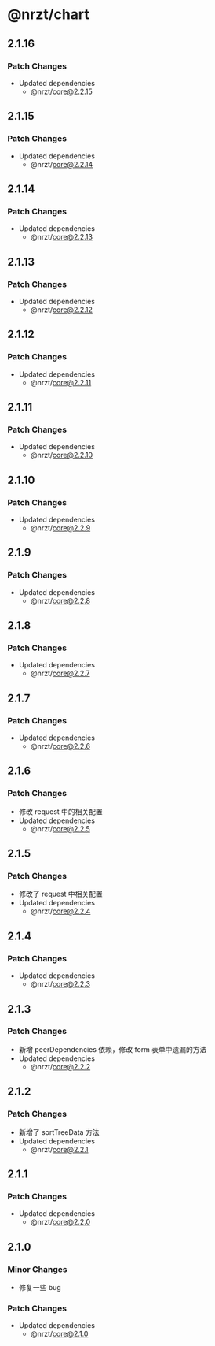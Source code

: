 # @nrzt/chart

## 2.1.16

### Patch Changes

- Updated dependencies
  - @nrzt/core@2.2.15

## 2.1.15

### Patch Changes

- Updated dependencies
  - @nrzt/core@2.2.14

## 2.1.14

### Patch Changes

- Updated dependencies
  - @nrzt/core@2.2.13

## 2.1.13

### Patch Changes

- Updated dependencies
  - @nrzt/core@2.2.12

## 2.1.12

### Patch Changes

- Updated dependencies
  - @nrzt/core@2.2.11

## 2.1.11

### Patch Changes

- Updated dependencies
  - @nrzt/core@2.2.10

## 2.1.10

### Patch Changes

- Updated dependencies
  - @nrzt/core@2.2.9

## 2.1.9

### Patch Changes

- Updated dependencies
  - @nrzt/core@2.2.8

## 2.1.8

### Patch Changes

- Updated dependencies
  - @nrzt/core@2.2.7

## 2.1.7

### Patch Changes

- Updated dependencies
  - @nrzt/core@2.2.6

## 2.1.6

### Patch Changes

- 修改 request 中的相关配置
- Updated dependencies
  - @nrzt/core@2.2.5

## 2.1.5

### Patch Changes

- 修改了 request 中相关配置
- Updated dependencies
  - @nrzt/core@2.2.4

## 2.1.4

### Patch Changes

- Updated dependencies
  - @nrzt/core@2.2.3

## 2.1.3

### Patch Changes

- 新增 peerDependencies 依赖，修改 form 表单中遗漏的方法
- Updated dependencies
  - @nrzt/core@2.2.2

## 2.1.2

### Patch Changes

- 新增了 sortTreeData 方法
- Updated dependencies
  - @nrzt/core@2.2.1

## 2.1.1

### Patch Changes

- Updated dependencies
  - @nrzt/core@2.2.0

## 2.1.0

### Minor Changes

- 修复一些 bug

### Patch Changes

- Updated dependencies
  - @nrzt/core@2.1.0
